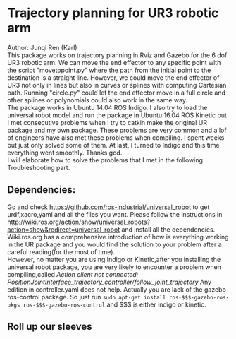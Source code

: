 Trajectory planning for UR3 robotic arm
========================================
Author: Junqi Ren (Karl)    
  This package works on trajectory planning in Rviz and Gazebo for the 6 dof UR3 robotic arm. We can move the end effector to any specific point with the script "movetopoint.py" where the path from the initial point to the destination is a straight line. However, we could move the end effector of UR3 not only in lines but also in curves or splines with computing Cartesian path. Running "circle.py" could let the end effector move in a full circle and other splines or polynomials could also work in the same way.  
  The package works in Ubuntu 14.04 ROS Indigo. I also try to load the universal robot model and run the package in Ubuntu 16.04 ROS Kinetic but I met consecutive problems when I try to catkin make the original UR package and my own package. These problems are very common and a lof of engineers have also met these problems when compiling. I spent weeks but just only solved some of them. At last, I turned to Indigo and this time everything went smoothly. Thanks god.    
  I will elaborate how to solve the problems that I met in the following Troubleshooting part.  
## Dependencies:
  Go and check https://github.com/ros-industrial/universal_robot to get urdf,xacro,yaml and all the files you want. Please follow the instructions in http://wiki.ros.org/action/show/universal_robots?action=show&redirect=universal_robot and install all the dependencies. Wiki.ros.org has a comprehensive introduction of how is everything working in the UR package and you would find the solution to your problem after a careful reading(for the most of time).  
  However, no matter you are using Indigo or Kinetic,after you installing the universal robot package, you are very likely to encounter a problem when compiling,called *Action client not connected: PositionJointInterface_trajectory_controller/follow_joint_trajectory* Any edition in controller.yaml does not help. Actually you are lack of the gazebo-ros-control package. So just run `sudo apt-get install ros-$$$-gazebo-ros-pkgs ros-$$$-gazebo-ros-control` and $$$ is either indigo or kinetic.  
## Roll up our sleeves

